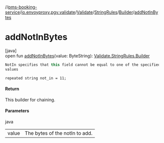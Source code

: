 //[pms-booking-service](../../../../../index.md)/[io.envoyproxy.pgv.validate](../../../index.md)/[Validate](../../index.md)/[StringRules](../index.md)/[Builder](index.md)/[addNotInBytes](add-not-in-bytes.md)

# addNotInBytes

[java]\
open fun [addNotInBytes](add-not-in-bytes.md)(value: ByteString): [Validate.StringRules.Builder](index.md)

```kotlin
NotIn specifies that this field cannot be equal to one of the specified
values

```
`repeated string not_in = 11;`

#### Return

This builder for chaining.

#### Parameters

java

| | |
|---|---|
| value | The bytes of the notIn to add. |